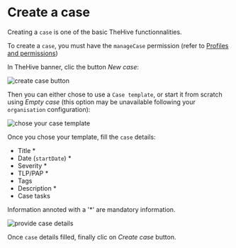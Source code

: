# Create a case

Creating a `case` is one of the basic TheHive functionnalities.

To create a `case`, you must have the `manageCase` permission (refer to [Profiles and permissions](../../Administrators/profiles/))

In TheHive banner, clic the button *New case*:

![create case button](../images/create-case-button.png)

Then you can either chose to use a `Case template`, or start it from scratch using *Empty case* (this option may be unavailable following your `organisation` configuration):

![chose your case template](../images/create-case-chose-template.png)

Once you chose your template, fill the `case` details:

- Title *
- Date (`startDate`) *
- Severity *
- TLP/PAP *
- Tags
- Description *
- Case tasks

Information annoted with a '*' are mandatory information. 

![provide case details](../images/create-case-details.png)

Once `case` details filled, finally clic on *Create case* button.